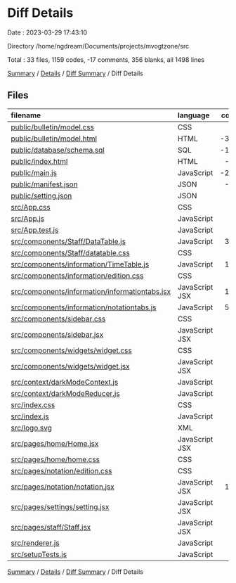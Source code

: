 # Diff Details

Date : 2023-03-29 17:43:10

Directory /home/ngdream/Documents/projects/mvogtzone/src

Total : 33 files,  1159 codes, -17 comments, 356 blanks, all 1498 lines

[Summary](results.md) / [Details](details.md) / [Diff Summary](diff.md) / Diff Details

## Files
| filename | language | code | comment | blank | total |
| :--- | :--- | ---: | ---: | ---: | ---: |
| [public/bulletin/model.css](/public/bulletin/model.css) | CSS | 0 | 0 | -1 | -1 |
| [public/bulletin/model.html](/public/bulletin/model.html) | HTML | -311 | 0 | -94 | -405 |
| [public/database/schema.sql](/public/database/schema.sql) | SQL | -167 | 0 | 0 | -167 |
| [public/index.html](/public/index.html) | HTML | -20 | -23 | -1 | -44 |
| [public/main.js](/public/main.js) | JavaScript | -241 | -6 | -74 | -321 |
| [public/manifest.json](/public/manifest.json) | JSON | -25 | 0 | -1 | -26 |
| [public/setting.json](/public/setting.json) | JSON | -3 | 0 | 0 | -3 |
| [src/App.css](/src/App.css) | CSS | 75 | 4 | 19 | 98 |
| [src/App.js](/src/App.js) | JavaScript | 30 | 0 | 6 | 36 |
| [src/App.test.js](/src/App.test.js) | JavaScript | 7 | 0 | 2 | 9 |
| [src/components/Staff/DataTable.js](/src/components/Staff/DataTable.js) | JavaScript | 368 | 1 | 76 | 445 |
| [src/components/Staff/datatable.css](/src/components/Staff/datatable.css) | CSS | 26 | 0 | 8 | 34 |
| [src/components/information/TimeTable.js](/src/components/information/TimeTable.js) | JavaScript | 123 | 0 | 36 | 159 |
| [src/components/information/edition.css](/src/components/information/edition.css) | CSS | 4 | 0 | 0 | 4 |
| [src/components/information/informationtabs.jsx](/src/components/information/informationtabs.jsx) | JavaScript JSX | 126 | 0 | 38 | 164 |
| [src/components/information/notationtabs.js](/src/components/information/notationtabs.js) | JavaScript | 537 | 0 | 125 | 662 |
| [src/components/sidebar.css](/src/components/sidebar.css) | CSS | 37 | 0 | 20 | 57 |
| [src/components/sidebar.jsx](/src/components/sidebar.jsx) | JavaScript JSX | 70 | 0 | 28 | 98 |
| [src/components/widgets/widget.css](/src/components/widgets/widget.css) | CSS | 34 | 0 | 5 | 39 |
| [src/components/widgets/widget.jsx](/src/components/widgets/widget.jsx) | JavaScript JSX | 83 | 0 | 11 | 94 |
| [src/context/darkModeContext.js](/src/context/darkModeContext.js) | JavaScript | 14 | 0 | 5 | 19 |
| [src/context/darkModeReducer.js](/src/context/darkModeReducer.js) | JavaScript | 22 | 0 | 2 | 24 |
| [src/index.css](/src/index.css) | CSS | 12 | 0 | 2 | 14 |
| [src/index.js](/src/index.js) | JavaScript | 12 | 3 | 5 | 20 |
| [src/logo.svg](/src/logo.svg) | XML | 1 | 0 | 0 | 1 |
| [src/pages/home/Home.jsx](/src/pages/home/Home.jsx) | JavaScript JSX | 14 | 0 | 3 | 17 |
| [src/pages/home/home.css](/src/pages/home/home.css) | CSS | 25 | 0 | 5 | 30 |
| [src/pages/notation/edition.css](/src/pages/notation/edition.css) | CSS | 53 | 0 | 14 | 67 |
| [src/pages/notation/notation.jsx](/src/pages/notation/notation.jsx) | JavaScript JSX | 134 | 0 | 78 | 212 |
| [src/pages/settings/setting.jsx](/src/pages/settings/setting.jsx) | JavaScript JSX | 46 | 0 | 3 | 49 |
| [src/pages/staff/Staff.jsx](/src/pages/staff/Staff.jsx) | JavaScript JSX | 9 | 0 | 3 | 12 |
| [src/renderer.js](/src/renderer.js) | JavaScript | 63 | 0 | 32 | 95 |
| [src/setupTests.js](/src/setupTests.js) | JavaScript | 1 | 4 | 1 | 6 |

[Summary](results.md) / [Details](details.md) / [Diff Summary](diff.md) / Diff Details